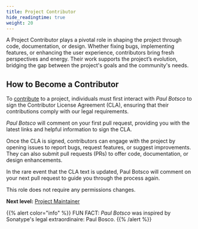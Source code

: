 ```yaml
---
title: Project Contributor
hide_readingtime: true
weight: 20
---
```


A Project Contributor plays a pivotal role in shaping the project through code, documentation, or design. Whether fixing bugs, implementing features, or enhancing the user experience, contributors bring fresh perspectives and energy. Their work supports the project’s evolution, bridging the gap between the project's goals and the community's needs.

## How to Become a Contributor

To [contribute](../contributing) to a project, individuals must first interact with _Paul Botsco_ to sign the Contributor License Agreement (CLA), ensuring that their contributions comply with our legal requirements.

_Paul Botsco_ will comment on your first pull request, providing you with the latest links and helpful information to sign the CLA.

Once the CLA is signed, contributors can engage with the project by opening issues to report bugs, request features, or suggest improvements. They can also submit pull requests (PRs) to offer code, documentation, or design enhancements.

In the rare event that the CLA text is updated, Paul Botsco will comment on your next pull request to guide you through the process again.

This role does not require any permissions changes.

**Next level:** [Project Maintainer](./maintainer.md)

{{% alert color="info" %}}
FUN FACT:  _Paul Botsco_ was inspired by Sonatype's legal extraordinaire: Paul Bosco.
{{% /alert %}}
